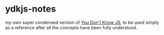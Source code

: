 # ydkjs-notes

my own super condensed version of [You Don't Know JS](https://github.com/getify/You-Dont-Know-JS), to be used simply as a reference after all the concepts have been fully understood.
